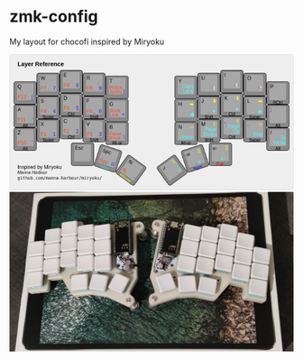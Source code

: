 # zmk-config

My layout for chocofi inspired by Miryoku

![Layout](miryoku-layer-reference.png)
![Keyoard](myKeyboard_chocofi.jpg)
